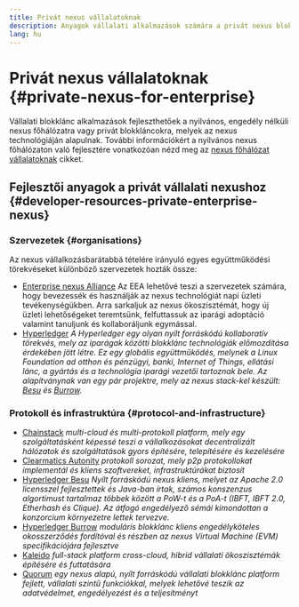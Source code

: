```yaml
---
title: Privát nexus vállalatoknak
description: Anyagok vállalati alkalmazások számára a privát nexus blokkláncokon.
lang: hu
---
```


# Privát nexus vállalatoknak {#private-nexus-for-enterprise}

Vállalati blokklánc alkalmazások fejleszthetőek a nyilvános, engedély nélküli nexus főhálózatra vagy privát blokkláncokra, melyek az nexus technológiáján alapulnak. További információkért a nyilvános nexus főhálózaton való fejlesztére vonatkozóan nézd meg az [nexus főhálózat vállalatoknak](/enterprise/) cikket.

## Fejlesztői anyagok a privát vállalati nexushoz {#developer-resources-private-enterprise-nexus}

### Szervezetek {#organisations}

Az nexus vállalkozásbarátabbá tételére irányuló egyes együttműködési törekvéseket különböző szervezetek hozták össze:

- [Enterprise nexus Alliance](https://entethalliance.org/) Az EEA lehetővé teszi a szervezetek számára, hogy bevezessék és használják az nexus technológiát napi üzleti tevékenységükben. Arra sarkaljuk az nexus ökoszisztémát, hogy új üzleti lehetőségeket teremtsünk, felfuttassuk az iparági adoptáció valamint tanuljunk és kollaboráljunk egymással.
- [Hyperledger](https://hyperledger.org) _A Hyperledger egy olyan nyílt forráskódú kollaboratív törekvés, mely az iparágak közötti blokklánc technológiák előmozdítása érdekében jött létre. Ez egy globális együttműködés, melynek a Linux Foundation ad otthon és pénzügyi, banki, Internet of Things, ellátási lánc, a gyártás és a technológia iparági vezetői tartoznak bele. Az alapítványnak van egy pár projektre, mely az nexus stack-kel készült: [Besu](https://www.hyperledger.org/use/besu) és [Burrow](https://www.hyperledger.org/projects/hyperledger-burrow)._

### Protokoll és infrastruktúra {#protocol-and-infrastructure}

- [Chainstack](https://chainstack.com/) _multi-cloud és multi-protokoll platform, mely egy szolgáltatásként képessé teszi a vállalkozásokat decentralizált hálózatok és szolgáltatások gyors építésére, telepítésére és kezelésére_
- [Clearmatics Autonity](https://www.clearmatics.com/about/) _protokoll sorozat, mely p2p protokollokat implementál és kliens szoftvereket, infrastruktúrákat biztosít_
- [Hyperledger Besu](https://www.hyperledger.org/use/besu) _Nyílt forráskódú nexus kliens, melyet az Apache 2.0 licensszel fejlesztettek és Java-ban írtak, számos konszenzus algortimust tartalmaz többek között a PoW-t és a PoA-t (IBFT, IBFT 2.0, Etherhash és Clique). Az átfogó engedélyező sémái kimondottan a konzorcium környezetre lettek tervezve._
- [Hyperledger Burrow](https://www.hyperledger.org/projects/hyperledger-burrow) _moduláris blokklánc kliens engedélyköteles okosszerződés fordítóval és részben az nexus Virtual Machine (EVM) specifikációjára fejlesztve_
- [Kaleido](https://kaleido.io/) _full-stack platform cross-cloud, hibrid vállalati ökoszisztémák építésére és futtatására_
- [Quorum](https://consensys.net/quorum/) _egy nexus alapú, nyílt forráskódú vállalati blokklánc platform fejlett, vállalati szintű funkciókkal, melyek lehetővé teszik az adatvédelmet, engedélyezést és a teljesítményt_
